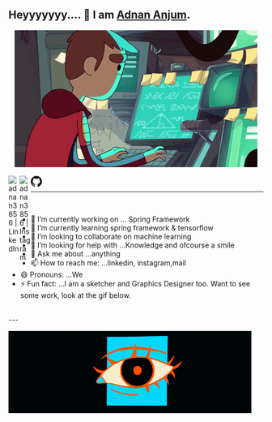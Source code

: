 ## Heyyyyyyy.... 👋 I am [Adnan Anjum](https://github.com/adnan3856/).

<p align="center">
  <img src="unnamed.gif" />
</p>

[<img align="left" alt="adnan3856 | LinkedIn" width="22px" src="https://cdn.jsdelivr.net/npm/simple-icons@v3/icons/linkedin.svg" />](http://linkedin.com/in/adnan3856)
[<img align="left" alt="adnan3856 | Instagram" width="22px" src="https://cdn.jsdelivr.net/npm/simple-icons@v3/icons/instagram.svg" />](http://instagram.com/in/adnan3856)
[<img align="left" alt="GitHub" width="22px" src="https://raw.githubusercontent.com/github/explore/78df643247d429f6cc873026c0622819ad797942/topics/github/github.png" />](https://github.com/adnan3856/)
<br />

---
<br />

- 🔭 I’m currently working on ... Spring Framework
- 🌱 I’m currently learning spring framework & tensorflow
- 👯 I’m looking to collaborate on machine learning
- 🤔 I’m looking for help with ...Knowledge and ofcourse a smile
- 💬 Ask me about ...anything
- 📫 How to reach me: ...linkedin, instagram,mail
- 😄 Pronouns: ...We
- ⚡ Fun fact: ...I am a sketcher and Graphics Designer too. Want to see some work, look at the gif below.
<br />
---
<br />

![](IMG-1198.GIF)
<br />
